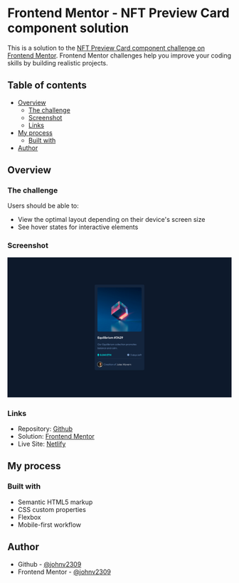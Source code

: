 # Frontend Mentor - NFT Preview Card component solution

This is a solution to the [NFT Preview Card component challenge on Frontend Mentor](https://www.frontendmentor.io/challenges/nft-preview-card-component-SbdUL_w0U). Frontend Mentor challenges help you improve your coding skills by building realistic projects.

## Table of contents

- [Overview](#overview)
  - [The challenge](#the-challenge)
  - [Screenshot](#screenshot)
  - [Links](#links)
- [My process](#my-process)
  - [Built with](#built-with)
- [Author](#author)

## Overview

### The challenge

Users should be able to:

- View the optimal layout depending on their device's screen size
- See hover states for interactive elements

### Screenshot

![](./images/solution.png)

### Links

- Repository: [Github](https://github.com/johnv2309/nft-preview-card)
- Solution: [Frontend Mentor](https://www.frontendmentor.io/solutions/nft-preview-card-component-with-mobilefirst-workflow-and-flexbox-FSAT0I-BgD)
- Live Site: [Netlify](https://johnv2309-nft-preview-card.netlify.app/)

## My process

### Built with

- Semantic HTML5 markup
- CSS custom properties
- Flexbox
- Mobile-first workflow

## Author

- Github - [@johnv2309](https://www.your-site.com)
- Frontend Mentor - [@johnv2309](https://www.frontendmentor.io/profile/johnv2309)
